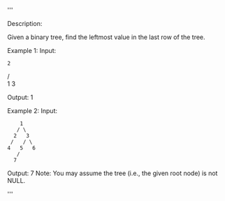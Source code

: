 '''

Description:

Given a binary tree, find the leftmost value in the last row of the tree.

Example 1:
Input:

    2
   / \
  1   3

Output:
1



Example 2:
Input:

        1
       / \
      2   3
     /   / \
    4   5   6
       /
      7

Output:
7
Note: You may assume the tree (i.e., the given root node) is not NULL.


'''